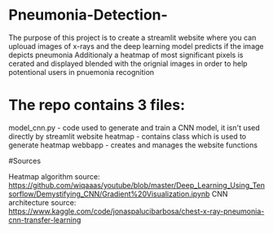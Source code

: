 # Pneumonia-Detection-

The purpose of this project is to create a streamlit website where you can uplouad images of x-rays and the deep learning model predicts if the image depicts pneumonia
Additionaly a heatmap of most significant pixels is cerated and displayed blended with the orignial images in order to help potentional users in pnuemonia recognition

# The repo contains 3 files: 
model_cnn.py - code used to generate and train a CNN model, it isn't used directly by streamlit website
heatmap - contains class which is used to generate heatmap
webbapp - creates and manages the website functions

#Sources

Heatmap algorithm source: https://github.com/wiqaaas/youtube/blob/master/Deep_Learning_Using_Tensorflow/Demystifying_CNN/Gradient%20Visualization.ipynb
CNN architecture source: https://www.kaggle.com/code/jonaspalucibarbosa/chest-x-ray-pneumonia-cnn-transfer-learning
